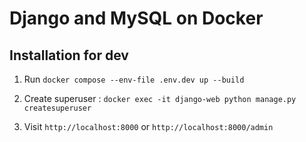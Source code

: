 # Django and MySQL on Docker

## Installation for dev

1. Run `docker compose --env-file .env.dev up --build`

2. Create superuser : `docker exec -it django-web python manage.py createsuperuser`

3. Visit `http://localhost:8000` or `http://localhost:8000/admin`